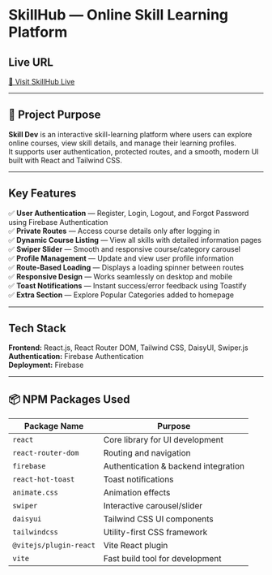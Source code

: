 #  SkillHub — Online Skill Learning Platform

##  Live URL
[🔗 Visit SkillHub Live](https://my-application-40e3b.web.app/)

---

## 📘 Project Purpose
**Skill Dev** is an interactive skill-learning platform where users can explore online courses, view skill details, and manage their learning profiles.  
It supports user authentication, protected routes, and a smooth, modern UI built with React and Tailwind CSS.

---

##  Key Features
✅ **User Authentication** — Register, Login, Logout, and Forgot Password using Firebase Authentication  
✅ **Private Routes** — Access course details only after logging in  
✅ **Dynamic Course Listing** — View all skills with detailed information pages  
✅ **Swiper Slider** — Smooth and responsive course/category carousel  
✅ **Profile Management** — Update and view user profile information  
✅ **Route-Based Loading** — Displays a loading spinner between routes  
✅ **Responsive Design** — Works seamlessly on desktop and mobile  
✅ **Toast Notifications** — Instant success/error feedback using Toastify  
✅ **Extra Section** — Explore Popular Categories added to homepage  

---

## Tech Stack
**Frontend:** React.js, React Router DOM, Tailwind CSS, DaisyUI, Swiper.js  
**Authentication:** Firebase Authentication  
**Deployment:** Firebase

---

## 📦 NPM Packages Used

| Package Name | Purpose |
|---------------|----------|
| `react` | Core library for UI development |
| `react-router-dom` | Routing and navigation |
| `firebase` | Authentication & backend integration |
| `react-hot-toast` | Toast notifications |
| `animate.css` | Animation effects |
| `swiper` | Interactive carousel/slider |
| `daisyui` | Tailwind CSS UI components |
| `tailwindcss` | Utility-first CSS framework |
| `@vitejs/plugin-react` | Vite React plugin |
| `vite` | Fast build tool for development |


